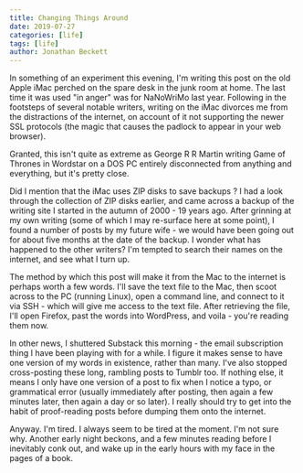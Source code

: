 ```yaml
---
title: Changing Things Around
date: 2019-07-27
categories: [life]
tags: [life]
author: Jonathan Beckett
---
```


In something of an experiment this evening, I'm writing this post on the old Apple iMac perched on the spare desk in the junk room at home. The last time it was used "in anger" was for NaNoWriMo last year. Following in the footsteps of several notable writers, writing on the iMac divorces me from the distractions of the internet, on account of it not supporting the newer SSL protocols (the magic that causes the padlock to appear in your web browser).

Granted, this isn't quite as extreme as George R R Martin writing Game of Thrones in Wordstar on a DOS PC entirely disconnected from anything and everything, but it's pretty close.

Did I mention that the iMac uses ZIP disks to save backups ? I had a look through the collection of ZIP disks earlier, and came across a backup of the writing site I started in the autumn of 2000 - 19 years ago. After grinning at my own writing (some of which I may re-surface here at some point), I found a number of posts by my future wife - we would have been going out for about five months at the date of the backup. I wonder what has happened to the other writers? I'm tempted to search their names on the internet, and see what I turn up.

The method by which this post will make it from the Mac to the internet is perhaps worth a few words. I'll save the text file to the Mac, then scoot across to the PC (running Linux), open a command line, and connect to it via SSH - which will give me access to the text file. After retrieving the file, I'll open Firefox, past the words into WordPress, and voila - you're reading them now.

In other news, I shuttered Substack this morning - the email subscription thing I have been playing with for a while. I figure it makes sense to have one version of my words in existence, rather than many. I've also stopped cross-posting these long, rambling posts to Tumblr too. If nothing else, it means I only have one version of a post to fix when I notice a typo, or grammatical error (usually immediately after posting, then again a few minutes later, then again a day or so later). I really should try to get into the habit of proof-reading posts before dumping them onto the internet.

Anyway. I'm tired. I always seem to be tired at the moment. I'm not sure why. Another early night beckons, and a few minutes reading before I inevitably conk out, and wake up in the early hours with my face in the pages of a book.